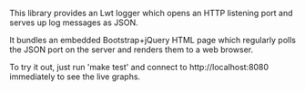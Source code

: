 This library provides an Lwt logger which opens an HTTP listening port and
serves up log messages as JSON. 

It bundles an embedded Bootstrap+jQuery HTML page which regularly polls the
JSON port on the server and renders them to a web browser.

To try it out, just run 'make test' and connect to http://localhost:8080
immediately to see the live graphs.
